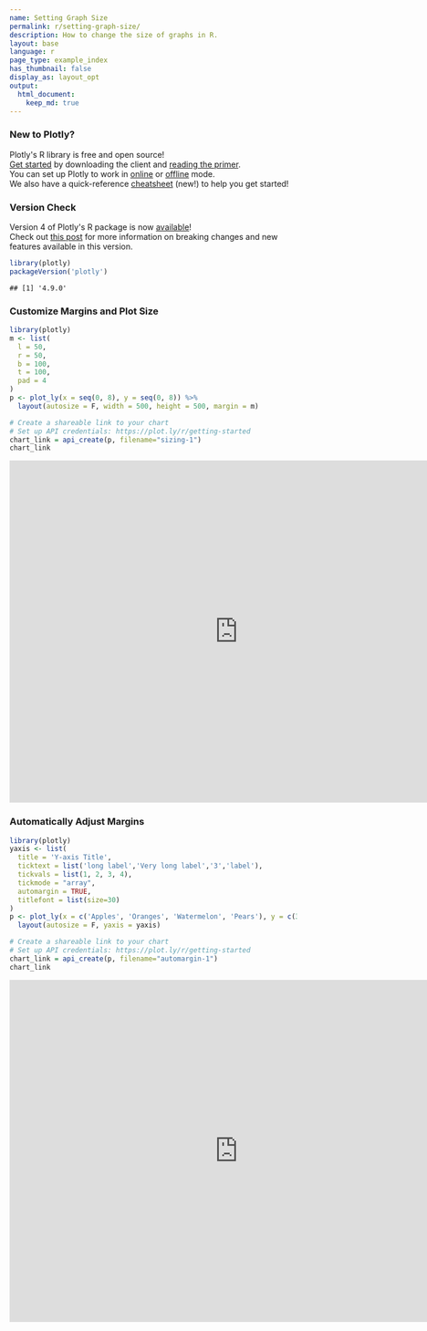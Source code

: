 ```yaml
---
name: Setting Graph Size
permalink: r/setting-graph-size/
description: How to change the size of graphs in R.
layout: base
language: r
page_type: example_index
has_thumbnail: false
display_as: layout_opt
output:
  html_document:
    keep_md: true
---
```



### New to Plotly?

Plotly's R library is free and open source!<br>
[Get started](https://plot.ly/r/getting-started/) by downloading the client and [reading the primer](https://plot.ly/r/getting-started/).<br>
You can set up Plotly to work in [online](https://plot.ly/r/getting-started/#hosting-graphs-in-your-online-plotly-account) or [offline](https://plot.ly/r/offline/) mode.<br>
We also have a quick-reference [cheatsheet](https://images.plot.ly/plotly-documentation/images/r_cheat_sheet.pdf) (new!) to help you get started!

### Version Check

Version 4 of Plotly's R package is now [available](https://plot.ly/r/getting-started/#installation)!<br>
Check out [this post](http://moderndata.plot.ly/upgrading-to-plotly-4-0-and-above/) for more information on breaking changes and new features available in this version.

```r
library(plotly)
packageVersion('plotly')
```

```
## [1] '4.9.0'
```

### Customize Margins and Plot Size

```r
library(plotly)
m <- list(
  l = 50,
  r = 50,
  b = 100,
  t = 100,
  pad = 4
)
p <- plot_ly(x = seq(0, 8), y = seq(0, 8)) %>%
  layout(autosize = F, width = 500, height = 500, margin = m)

# Create a shareable link to your chart
# Set up API credentials: https://plot.ly/r/getting-started
chart_link = api_create(p, filename="sizing-1")
chart_link
```

<iframe src="https://plot.ly/~RPlotBot/5489.embed" width="800" height="600" id="igraph" scrolling="no" seamless="seamless" frameBorder="0"> </iframe>

### Automatically Adjust Margins

```r
library(plotly)
yaxis <- list(
  title = 'Y-axis Title',
  ticktext = list('long label','Very long label','3','label'),
  tickvals = list(1, 2, 3, 4),
  tickmode = "array",
  automargin = TRUE,
  titlefont = list(size=30)
)
p <- plot_ly(x = c('Apples', 'Oranges', 'Watermelon', 'Pears'), y = c(3, 1, 2, 4), width = 500, height = 500, type = 'bar') %>%
  layout(autosize = F, yaxis = yaxis)

# Create a shareable link to your chart
# Set up API credentials: https://plot.ly/r/getting-started
chart_link = api_create(p, filename="automargin-1")
chart_link
```

<iframe src="https://plot.ly/~RPlotBot/5491.embed" width="800" height="600" id="igraph" scrolling="no" seamless="seamless" frameBorder="0"> </iframe>
